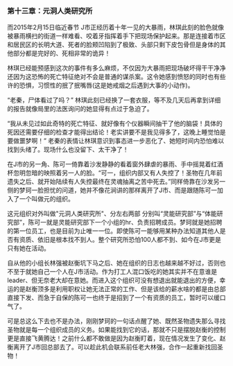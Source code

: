 ### 第十三章：元洞人类研究所

而2015年2月15日临近春节  J市正经历着十年一见的大暴雨，林琪此刻的脸色就像被暴雨横扫的街道一样难看、咬着牙指挥着手下把现场保护起来。那是连接着市区和居民区的长明大道、死者的脸颊凹陷到了极致、头部只剩下皮包骨但是身体的其他部分都是完好的、死相非常的诡异！

林琪已经能预感到这次的事件有多么麻烦，不仅因为大暴雨把现场破坏得干干净净还因为这恐怖的死亡特征绝对不会是普通的谋杀案。这令她感到愤怒的同时也有些许的恐惧，习惯性的抿了抿嘴唇(这是她戒烟之后遇到大事的小动作)。

“老秦，尸体看过了吗？” 林琪此刻已经换了一套衣服，等不及几天后再拿到详细的报告就像局里的法医询问的她显得有点过于急迫了。

“我从未见过如此奇特的死亡特征、就好像有个仪器瞬间抽干了他的脑袋！具体的死因还需要仔细的检查才能得出结论！老实讲要不是我见得多了，这晚上睡觉怕是要做噩梦啊！” 老秦的表情让林琪意识到事态进一步恶化了、她短时间内恐怕难以找到头绪了。现场什么也没留下、太干净了！

在J市的另一角、陈可一倚靠着沙发静静的看着窗外肆虐的暴雨、手中摇晃着红酒杯忽明忽暗的映照着另一人的脸。“可一，组织内部又有人失控了！圣物在几年前遗失之后、就开始陆续有人失控最终在灵魂抽离之苦中死去。”同样倚靠在沙发另一侧的梦珂一脸担忧的问道，她并不像花涧讲的那样离开了J市、而是跟随陈可一加入了一个叫做元的组织。

这元组织对外叫做"元洞人类研究所"、分左右两部 分别叫“灵能研究部”与“体能研究部”，陈可一就是灵能研究部下一个小组的hr、负责招聘成员。梦珂就是她招聘的第一位员工，也是目前为止唯一一位。即使陈可一能够用某种办法知道其他人是否有资质、依旧是根本找不到人。整个研究所恐怕100人都不到、如今在J市更是只有她在活动。

自从他的小组长林强被赵衡坑下马之后、她在组织的日志也越来越不好过，否则也不至于就她自己一个人在J市活动。作为打工人混口饭吃的她其实并不在意谁是leader、但无奈老大却在意她。而进入这个组织可没有想退出就能退出的方便，幸运的是赵衡顶多是利用职权让她无法正常的工作、但是该给的薪水啥的都是由总部直接下发、而急于自保的陈可一也终于是招到了一个有资质的员工，暂时可以缓口气了。

可是总这么下去也不是办法，刚刚梦珂的一句话点醒了她、既然圣物遗失那么寻找圣物就是每一个组织成员的义务。如果能找到它的话，那就不只是摆脱赵衡的控制更是直接飞黄腾达！之前什么都不敢做是因为赵衡盯着，现在情况发生了变化、赵衡离开了J市回总部去了。可以趁此机会联系前任老大林强，合作一起重新找回圣物！













